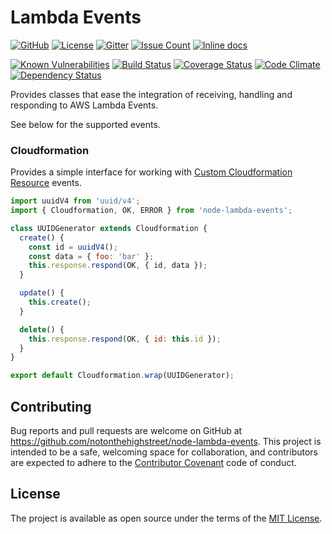 # Lambda Events

[![GitHub][github-badge]][github-url]
[![License][license-badge]][license-url]
[![Gitter][gitter-badge]][gitter-url]
[![Issue Count][issues-badge]][issues-url]
[![Inline docs][docs-badge]][docs-url]

[![Known Vulnerabilities][snyk-badge]][snyk-url]
[![Build Status][travis-badge]][travis-url]
[![Coverage Status][coverage-badge]][coverage-url]
[![Code Climate][codeclimate-badge]][codeclimate-url]
[![Dependency Status][david-badge]][david-url]

Provides classes that ease the integration of receiving, handling and responding to AWS Lambda Events.

See below for the supported events.

### Cloudformation

Provides a simple interface for working with [Custom Cloudformation Resource](http://docs.aws.amazon.com/AWSCloudFormation/latest/UserGuide/template-custom-resources.html) events.

```javascript
import uuidV4 from 'uuid/v4';
import { Cloudformation, OK, ERROR } from 'node-lambda-events';

class UUIDGenerator extends Cloudformation {
  create() {
    const id = uuidV4();
    const data = { foo: 'bar' };
    this.response.respond(OK, { id, data });
  }

  update() {
    this.create();
  }

  delete() {
    this.response.respond(OK, { id: this.id });
  }
}

export default Cloudformation.wrap(UUIDGenerator);
```

## Contributing

Bug reports and pull requests are welcome on GitHub at https://github.com/notonthehighstreet/node-lambda-events. This project is intended to be a safe, welcoming space for collaboration, and contributors are expected to adhere to the [Contributor Covenant](http://contributor-covenant.org) code of conduct.

## License

The project is available as open source under the terms of the [MIT License](http://opensource.org/licenses/MIT).

[gitter-badge]: http://img.shields.io/badge/gitter-chat-red.svg
[gitter-url]: https://gitter.im/notonthehighstreet/node-lambda-events
[github-badge]: https://img.shields.io/badge/github-link-blue.svg
[github-url]: https://github.com/notonthehighstreet/node-lambda-events
[license-badge]: http://img.shields.io/badge/license-MIT-yellowgreen.svg
[license-url]: #license
[docs-badge]: http://inch-ci.org/github/notonthehighstreet/node-lambda-events.svg?branch=master
[docs-url]: http://inch-ci.org/github/notonthehighstreet/node-lambda-events
[snyk-badge]: https://snyk.io/test/github/notonthehighstreet/node-lambda-events/badge.svg
[snyk-url]: https://snyk.io/test/github/notonthehighstreet/node-lambda-events
[david-badge]: https://david-dm.org/notonthehighstreet/node-lambda-events.svg
[david-url]: https://david-dm.org/notonthehighstreet/node-lambda-events
[travis-badge]: https://api.travis-ci.org/notonthehighstreet/node-lambda-events.svg
[travis-url]: https://travis-ci.org/notonthehighstreet/node-lambda-events
[codeclimate-badge]: https://codeclimate.com/github/notonthehighstreet/node-lambda-events/badges/gpa.svg
[codeclimate-url]: https://codeclimate.com/github/notonthehighstreet/node-lambda-events
[coverage-badge]: https://codeclimate.com/github/notonthehighstreet/node-lambda-events/badges/coverage.svg
[coverage-url]: https://codeclimate.com/github/notonthehighstreet/node-lambda-events/coverage
[issues-badge]: https://codeclimate.com/github/notonthehighstreet/node-lambda-events/badges/issue_count.svg
[issues-url]: https://codeclimate.com/github/notonthehighstreet/node-lambda-events

